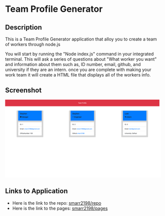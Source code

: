 # Team Profile Generator

## Description

This is a Team Profile Generator application that alloy you to create a team of workers through node.js

You will start by running the "Node index.js" command in your integrated terminal. This will ask a series of questions about "What worker you want" and information about them such as, ID number, email, github, and university if they are an intern. once you are complete with making your work team it will create a HTML file that displays all of the workers info.

## Screenshot

![Team Profile Generator that has a series of prompts that gets written to a HTML file to display each workers info. ](./main/img/TeamProfileGenerator.png)

## Links to Application

- Here is the link to the repo: [smarr2198/repo](https://github.com/smarr2198/TeamProfileGenerator)
- Here is the link to the pages: [smarr2198/pages](https://smarr2198.github.io/TeamProfileGenerator/)
